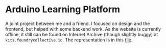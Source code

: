 # Arduino Learning Platform

A joint project between me and a friend. I focused on design and the frontend, but helped with some backend work. As the website is currently offline, it still can be found on Internet Archive (though slightly buggy) at `kits.foundrycollective.io`. The representation is in this [file]("./representation.pdf"). 
